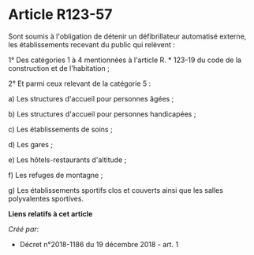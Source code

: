 # Article R123-57

Sont soumis à l'obligation de détenir un défibrillateur automatisé externe, les établissements recevant du public qui
relèvent :

1° Des catégories 1 à 4 mentionnées à l'article R. * 123-19 du code de la construction et de l'habitation ;

2° Et parmi ceux relevant de la catégorie 5 :

a) Les structures d'accueil pour personnes âgées ;

b) Les structures d'accueil pour personnes handicapées ;

c) Les établissements de soins ;

d) Les gares ;

e) Les hôtels-restaurants d'altitude ;

f) Les refuges de montagne ;

g) Les établissements sportifs clos et couverts ainsi que les salles polyvalentes sportives.

**Liens relatifs à cet article**

_Créé par_:

  - Décret n°2018-1186 du 19 décembre 2018 - art. 1
